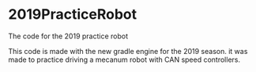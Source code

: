 # 2019PracticeRobot
The code for the 2019 practice robot

This code is made with the new gradle engine for the 2019 season.
it was made to practice driving a mecanum robot with CAN speed controllers. 
